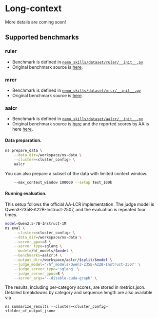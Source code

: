 # Long-context

More details are coming soon!

## Supported benchmarks

### ruler

- Benchmark is defined in [`nemo_skills/dataset/ruler/__init__.py`](https://github.com/NVIDIA/NeMo-Skills/blob/main/nemo_skills/dataset/ruler/__init__.py)
- Original benchmark source is [here](https://github.com/NVIDIA/RULER).

### mrcr

- Benchmark is defined in [`nemo_skills/dataset/mrcr/__init__.py`](https://github.com/NVIDIA/NeMo-Skills/blob/main/nemo_skills/dataset/mrcr/__init__.py)
- Original benchmark source is [here](https://huggingface.co/datasets/openai/mrcr).

### aalcr
- Benchmark is defined in [`nemo_skills/dataset/aalcr/__init__.py`](https://github.com/NVIDIA/NeMo-Skills/blob/main/nemo_skills/dataset/aalcr/__init__.py)
- Original benchmark source is [here](https://huggingface.co/datasets/ArtificialAnalysis/AA-LCR) and the reported scores by AA is here [here](https://artificialanalysis.ai/evaluations/artificial-analysis-long-context-reasoning).

#### Data preparation.
```bash
ns prepare_data \
    --data_dir=/workspace/ns-data \
    --cluster=<cluster_config> \
    aalcr
```
You can also prepare a subset of the data with limited context window.
```bash
    --max_context_window 100000 --setup test_100k
```
#### Running evaluation.
This setup follows the official AA-LCR implementation. The judge model is Qwen3-235B-A22B-Instruct-2507, and the evaluation is repeated four times.
```bash
model=Qwen2.5-7B-Instruct-1M
ns eval \
    --cluster=<cluster_config> \
    --data_dir=/workspace/ns-data \
    --server_gpus=8 \
    --server_type=sglang \
    --model=/hf_models/$model \
    --benchmarks=aalcr:4 \
    --output_dir=/workspace/aalcr/$split/$model \
    --judge_model='/hf_models/Qwen3-235B-A22B-Instruct-2507' \
    --judge_server_type='sglang' \
    --judge_server_gpus=8 \
    --server_args='--disable-cuda-graph' \
```
The results, including per-category scores, are stored in metrics.json. Detailed breakdowns by category and sequence length are also available via
```
ns summarize_results --cluster=<cluster_config> <folder_of_output_json>
```